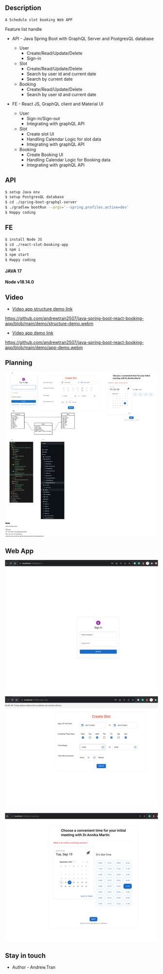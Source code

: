 ## Description
```bash
A Schedule slot booking Web APP
```

Feature list handle 
- API - Java Spring Boot with GraphQL Server and PostgresQL database
    - User
        - Create/Read/Update/Delete
        - Sign-in
    - Slot
        - Create/Read/Update/Delete
        - Search by user id and current date
        - Search by current date
    - Booking
        - Create/Read/Update/Delete
        - Search by user id and current date

- FE - React JS, GraphQL client and Material UI
    - User
        - Sign-in/Sign-out
        - Integrating with graphQL API
    - Slot
        - Create slot UI
        - Handling Calendar Logic for slot data 
        - Integrating with graphQL API
    - Booking
        - Create Booking UI
        - Handling Calendar Logic for Booking data 
        - Integrating with graphQL API
## API
```bash
$ setup Java env
$ setup PostgresQL database
$ cd ./spring-boot-graphql-server
$ ./gradlew bootRun --args='--spring.profiles.active=dev'
$ Happy coding
```
## FE
```bash
$ install Node JS
$ cd ./react-slot-booking-app
$ npm i
$ npm start
$ Happy coding
```
#### JAVA 17
#### Node v18.14.0
## Video
- [Video app structure demo link](https://github.com/andrewtran2507/java-spring-boot-react-booking-app/blob/main/demo/structure-demo.webm?raw=true)

https://github.com/andrewtran2507/java-spring-boot-react-booking-app/blob/main/demo/structure-demo.webm


- [Video app demo link](https://github.com/andrewtran2507/java-spring-boot-react-booking-app/blob/main/demo/app-demo.webm?raw=true)

https://github.com/andrewtran2507/java-spring-boot-react-booking-app/blob/main/demo/app-demo.webm


## Planning
![Screenshot](https://github.com/andrewtran2507/java-spring-boot-react-booking-app/blob/main/demo/booking-h-java-spring-boots.png?raw=true)

## Web App
![Screenshot](https://github.com/andrewtran2507/java-spring-boot-react-booking-app/blob/main/demo/sign-in-form.png?raw=true)

![Screenshot](https://github.com/andrewtran2507/java-spring-boot-react-booking-app/blob/main/demo/slot-form.png?raw=true)

![Screenshot](https://github.com/andrewtran2507/java-spring-boot-react-booking-app/blob/main/demo/booking-form.png?raw=true)

## Stay in touch

- Author - Andrew.Tran
